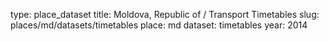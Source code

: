 type: place_dataset
title: Moldova, Republic of / Transport Timetables
slug: places/md/datasets/timetables
place: md
dataset: timetables
year: 2014
